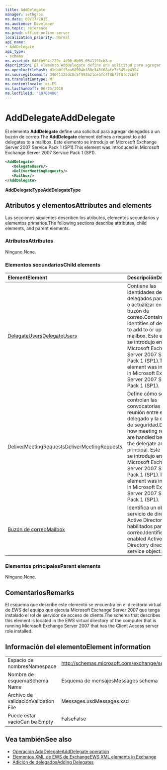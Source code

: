 ```yaml
---
title: AddDelegate
manager: sethgros
ms.date: 09/17/2015
ms.audience: Developer
ms.topic: reference
ms.prod: office-online-server
localization_priority: Normal
api_name:
- AddDelegate
api_type:
- schema
ms.assetid: 646fb994-229e-4d90-8b95-6541191cb3ae
description: El elemento AddDelegate define una solicitud para agregar delegados a un buzón de correo. Este elemento se introdujo en Microsoft Exchange Server 2007 Service Pack 1 (SP1).
ms.openlocfilehash: d1cb0ff3ea68904bf88e346f68afe7c349ae4394
ms.sourcegitcommit: 34041125dc8c5f993b21cebfc4f8b72f0fd2cb6f
ms.translationtype: MT
ms.contentlocale: es-ES
ms.lasthandoff: 06/25/2018
ms.locfileid: "19763400"
---
```

# <a name="adddelegate"></a><span data-ttu-id="eb304-104">AddDelegate</span><span class="sxs-lookup"><span data-stu-id="eb304-104">AddDelegate</span></span>

<span data-ttu-id="eb304-105">El elemento **AddDelegate** define una solicitud para agregar delegados a un buzón de correo.</span><span class="sxs-lookup"><span data-stu-id="eb304-105">The **AddDelegate** element defines a request to add delegates to a mailbox.</span></span> <span data-ttu-id="eb304-106">Este elemento se introdujo en Microsoft Exchange Server 2007 Service Pack 1 (SP1).</span><span class="sxs-lookup"><span data-stu-id="eb304-106">This element was introduced in Microsoft Exchange Server 2007 Service Pack 1 (SP1).</span></span> 
  
```xml
<AddDelegate>
   <DelegateUsers/>
   <DeliverMeetingRequests/>
   <Mailbox/>
</AddDelegate>
```

 <span data-ttu-id="eb304-107">**AddDelegateType**</span><span class="sxs-lookup"><span data-stu-id="eb304-107">**AddDelegateType**</span></span>
## <a name="attributes-and-elements"></a><span data-ttu-id="eb304-108">Atributos y elementos</span><span class="sxs-lookup"><span data-stu-id="eb304-108">Attributes and elements</span></span>

<span data-ttu-id="eb304-109">Las secciones siguientes describen los atributos, elementos secundarios y elementos primarios.</span><span class="sxs-lookup"><span data-stu-id="eb304-109">The following sections describe attributes, child elements, and parent elements.</span></span>
  
### <a name="attributes"></a><span data-ttu-id="eb304-110">Atributos</span><span class="sxs-lookup"><span data-stu-id="eb304-110">Attributes</span></span>

<span data-ttu-id="eb304-111">Ninguno.</span><span class="sxs-lookup"><span data-stu-id="eb304-111">None.</span></span>
  
### <a name="child-elements"></a><span data-ttu-id="eb304-112">Elementos secundarios</span><span class="sxs-lookup"><span data-stu-id="eb304-112">Child elements</span></span>

|<span data-ttu-id="eb304-113">**Element**</span><span class="sxs-lookup"><span data-stu-id="eb304-113">**Element**</span></span>|<span data-ttu-id="eb304-114">**Descripción**</span><span class="sxs-lookup"><span data-stu-id="eb304-114">**Description**</span></span>|
|:-----|:-----|
|[<span data-ttu-id="eb304-115">DelegateUsers</span><span class="sxs-lookup"><span data-stu-id="eb304-115">DelegateUsers</span></span>](delegateusers.md) <br/> |<span data-ttu-id="eb304-116">Contiene las identidades de delegados para agregar o actualizar en un buzón de correo.</span><span class="sxs-lookup"><span data-stu-id="eb304-116">Contains the identities of delegates to add to or update in a mailbox.</span></span> <span data-ttu-id="eb304-117">Este elemento se introdujo en Microsoft Exchange Server 2007 Service Pack 1 (SP1).</span><span class="sxs-lookup"><span data-stu-id="eb304-117">This element was introduced in Microsoft Exchange Server 2007 Service Pack 1 (SP1).</span></span>  <br/> |
|[<span data-ttu-id="eb304-118">DeliverMeetingRequests</span><span class="sxs-lookup"><span data-stu-id="eb304-118">DeliverMeetingRequests</span></span>](delivermeetingrequests.md) <br/> |<span data-ttu-id="eb304-119">Define cómo se controlan las convocatorias de reunión entre el delegado y la entidad de seguridad.</span><span class="sxs-lookup"><span data-stu-id="eb304-119">Defines how meeting requests are handled between the delegate and the principal.</span></span> <span data-ttu-id="eb304-120">Este elemento se introdujo en Microsoft Exchange Server 2007 Service Pack 1 (SP1).</span><span class="sxs-lookup"><span data-stu-id="eb304-120">This element was introduced in Microsoft Exchange Server 2007 Service Pack 1 (SP1).</span></span>  <br/> |
|[<span data-ttu-id="eb304-121">Buzón de correo</span><span class="sxs-lookup"><span data-stu-id="eb304-121">Mailbox</span></span>](mailbox.md) <br/> |<span data-ttu-id="eb304-122">Identifica un objeto de servicio de directorio de Active Directory habilitados para correo.</span><span class="sxs-lookup"><span data-stu-id="eb304-122">Identifies a mail-enabled Active Directory directory service object.</span></span>  <br/> |
   
### <a name="parent-elements"></a><span data-ttu-id="eb304-123">Elementos principales</span><span class="sxs-lookup"><span data-stu-id="eb304-123">Parent elements</span></span>

<span data-ttu-id="eb304-124">Ninguno.</span><span class="sxs-lookup"><span data-stu-id="eb304-124">None.</span></span>
  
## <a name="remarks"></a><span data-ttu-id="eb304-125">Comentarios</span><span class="sxs-lookup"><span data-stu-id="eb304-125">Remarks</span></span>

<span data-ttu-id="eb304-126">El esquema que describe este elemento se encuentra en el directorio virtual de EWS del equipo que ejecuta Microsoft Exchange Server 2007 que tenga instalado el rol de servidor de acceso de cliente.</span><span class="sxs-lookup"><span data-stu-id="eb304-126">The schema that describes this element is located in the EWS virtual directory of the computer that is running Microsoft Exchange Server 2007 that has the Client Access server role installed.</span></span>
  
## <a name="element-information"></a><span data-ttu-id="eb304-127">Información del elemento</span><span class="sxs-lookup"><span data-stu-id="eb304-127">Element information</span></span>

|||
|:-----|:-----|
|<span data-ttu-id="eb304-128">Espacio de nombres</span><span class="sxs-lookup"><span data-stu-id="eb304-128">Namespace</span></span>  <br/> |http://schemas.microsoft.com/exchange/services/2006/messages  <br/> |
|<span data-ttu-id="eb304-129">Nombre de esquema</span><span class="sxs-lookup"><span data-stu-id="eb304-129">Schema Name</span></span>  <br/> |<span data-ttu-id="eb304-130">Esquema de mensajes</span><span class="sxs-lookup"><span data-stu-id="eb304-130">Messages schema</span></span>  <br/> |
|<span data-ttu-id="eb304-131">Archivo de validación</span><span class="sxs-lookup"><span data-stu-id="eb304-131">Validation File</span></span>  <br/> |<span data-ttu-id="eb304-132">Messages.xsd</span><span class="sxs-lookup"><span data-stu-id="eb304-132">Messages.xsd</span></span>  <br/> |
|<span data-ttu-id="eb304-133">Puede estar vacío</span><span class="sxs-lookup"><span data-stu-id="eb304-133">Can be Empty</span></span>  <br/> |<span data-ttu-id="eb304-134">False</span><span class="sxs-lookup"><span data-stu-id="eb304-134">False</span></span>  <br/> |
   
## <a name="see-also"></a><span data-ttu-id="eb304-135">Vea también</span><span class="sxs-lookup"><span data-stu-id="eb304-135">See also</span></span>

- [<span data-ttu-id="eb304-136">Operación AddDelegate</span><span class="sxs-lookup"><span data-stu-id="eb304-136">AddDelegate operation</span></span>](adddelegate-operation.md)
- [<span data-ttu-id="eb304-137">Elementos XML de EWS de Exchange</span><span class="sxs-lookup"><span data-stu-id="eb304-137">EWS XML elements in Exchange</span></span>](ews-xml-elements-in-exchange.md)
- [<span data-ttu-id="eb304-138">Adición de delegados</span><span class="sxs-lookup"><span data-stu-id="eb304-138">Adding Delegates</span></span>](http://msdn.microsoft.com/library/3a744150-66a3-4a13-9433-793603ba5038%28Office.15%29.aspx)


